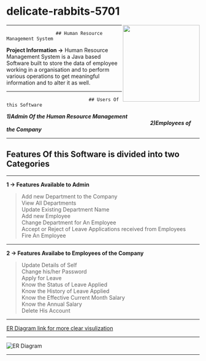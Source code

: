 # delicate-rabbits-5701
<img align="right" src="https://user-images.githubusercontent.com/112818561/229359842-b63399b7-ea54-4f06-9779-afa6642b081c.jpg" height="200" width="200" >

***
                      ## Human Resource Management System  
__Project Information ->__ Human Resource Management System is a Java based Software built to store the data of employee working in a organisation and to perform various operations to get meaningful information and to alter it as well.  
  
  
***
                                  ## Users Of this Software  
___1)Admin Of the Human Resource Management___ &ensp;&ensp;&ensp;&ensp;&ensp;&ensp;&ensp;&ensp;&ensp;&ensp;&ensp;&ensp;&ensp;&ensp;&ensp;&ensp;&ensp;&ensp;&ensp;&ensp;&ensp;&ensp;&ensp;&ensp;&ensp;&ensp;&ensp;&ensp;&ensp;&ensp;&ensp;&ensp;&ensp;&ensp;&ensp;&ensp;&ensp;&ensp;&ensp;&ensp;&ensp;&ensp;&ensp;&ensp;&ensp;&ensp;&ensp;&ensp;&ensp;&ensp;&ensp;&ensp;&ensp; ___2)Employees of the Company___  
***  
 ## __Features Of this Software is divided into two Categories__   
 ***  
 __1 -> Features Available to Admin__  
 >Add new Department to the Company  
 >View All Departments  
 >Update Existing Department Name  
 >Add new Employee  
 >Change Department for An Employee  
 >Accept or Reject of Leave Applications received from Employees  
 >Fire An Employee   
 ***   
 __2 -> Features Availabe to Employees of the Company__    
 >Update Details of Self  
 >Change his/her Password  
 >Apply for Leave   
 >Know the Status of Leave Applied   
 >Know the History of Leave Applied    
 >Know the Effective Current Month Salary   
 >Know the Annual Salary   
 >Delete His Account    
 ***    
 [ER Diagram link for more clear visulization ](https://drawsql.app/teams/prince-wolf/diagrams/human-resource-management/)
 ***   
 ![ER Diagram](https://user-images.githubusercontent.com/112818561/229359722-b0088cf2-5ba2-4eff-b331-179ac1aa3a6a.png)

  ***   
